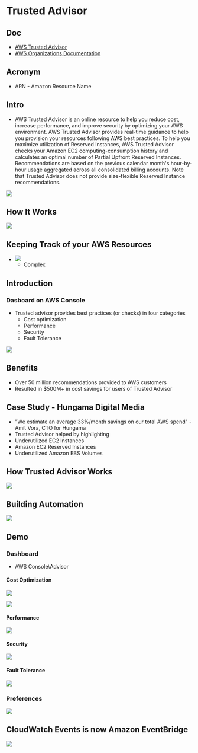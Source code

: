 # Trusted Advisor

## Doc
* [AWS Trusted Advisor](https://aws.amazon.com/premiumsupport/technology/trusted-advisor/)
* [AWS Organizations Documentation](https://docs.aws.amazon.com/organizations/)

## Acronym
* ARN - Amazon Resource Name 

## Intro 
* AWS Trusted Advisor is an online resource to help you reduce cost, increase performance,
  and improve security by optimizing your AWS environment. AWS Trusted Advisor provides
  real-time guidance to help you provision your resources following AWS best practices.
  To help you maximize utilization of Reserved Instances, AWS Trusted Advisor checks your
  Amazon EC2 computing-consumption history and calculates an optimal number of Partial Upfront
  Reserved Instances. Recommendations are based on the previous calendar month's hour-by-hour
  usage aggregated across all consolidated billing accounts. Note that Trusted Advisor does
  not provide size-flexible Reserved Instance recommendations. 
  
[<img src="https://i.imgur.com/dT1SpVC.png">](https://i.imgur.com/dT1SpVC.png)

## How It Works
[<img src="https://i.imgur.com/9j052vB.png">](https://i.imgur.com/9j052vB.png)

## Keeping Track of your AWS Resources
* [<img src="https://i.imgur.com/JTAwMrx.png">](https://i.imgur.com/JTAwMrx.png)
  * Complex

## Introduction
### Dasboard on AWS Console
* Trusted advisor provides best practices (or checks) in four categories
  * Cost optimization
  * Performance
  * Security
  * Fault Tolerance
  
[<img src="https://i.imgur.com/BRdKhHm.png">](https://i.imgur.com/BRdKhHm.png)
  
## Benefits
* Over 50 million recommendations provided to AWS customers
* Resulted in $500M+ in cost savings for users of Trusted Advisor

## Case Study - Hungama Digital Media
* "We estimate an average 33%/month savings on our total AWS spend" - Amit Vora, CTO for Hungama
* Trusted Advisor helped by highlighting
 * Underutilized EC2 Instances
 * Amazon EC2 Reserved Instances
 * Underutilized Amazon EBS Volumes

## How Trusted Advisor Works
[<img src="https://i.imgur.com/4F1zIAH.png">](https://i.imgur.com/4F1zIAH.png)

## Building Automation
[<img src="https://i.imgur.com/Ondrsmm.png">](https://i.imgur.com/Ondrsmm.png)

## Demo
### Dashboard
* AWS Console\Advisor

#### Cost Optimization
[<img src="https://i.imgur.com/xSUDSoQ.png">](https://i.imgur.com/xSUDSoQ.png)

[<img src="https://i.imgur.com/zpKmO6B.png">](https://i.imgur.com/zpKmO6B.png)

#### Performance
[<img src="https://i.imgur.com/hm1od43.png">](https://i.imgur.com/hm1od43.png)
 
#### Security
[<img src="https://i.imgur.com/TkDExpH.png">](https://i.imgur.com/TkDExpH.png)

#### Fault Tolerance
[<img src="https://i.imgur.com/AhDCJIU.png">](https://i.imgur.com/AhDCJIU.png)

### Preferences
[<img src="https://i.imgur.com/rahB4Gh.png">](https://i.imgur.com/rahB4Gh.png)

## CloudWatch Events is now Amazon EventBridge
[<img src="https://i.imgur.com/wZun3HJ.png">](https://i.imgur.com/wZun3HJ.png)
